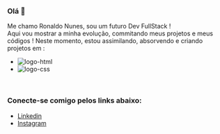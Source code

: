 ### Olá 👋

Me chamo Ronaldo Nunes, sou um futuro Dev FullStack !
<br>
Aqui vou mostrar a minha evolução, commitando meus projetos e meus códigos !
Neste momento, estou assimilando, absorvendo e criando projetos em :

- <img src="https://img.shields.io/badge/HTML5-E34F26?style=for-the-badge&logo=html5&logoColor=white" alt="logo-html"/>
- <img src="https://img.shields.io/badge/CSS3-1572B6?style=for-the-badge&logo=css3&logoColor=white" alt="logo-css"/>
<br>

### Conecte-se comigo pelos links abaixo:
  
  - [Linkedin](www.linkedin.com/in/ℝ𝕠𝕟𝕒𝕝𝕕𝕠-𝔽𝕖𝕣𝕣𝕖𝕚𝕣𝕒-ℕ𝕦𝕟𝕖𝕤-6140a026b//)
  - [Instagram](https://instagram.com/ronaldo_nunesss?igshid=ZDdkNTZiNTM=//)
    
  
  
